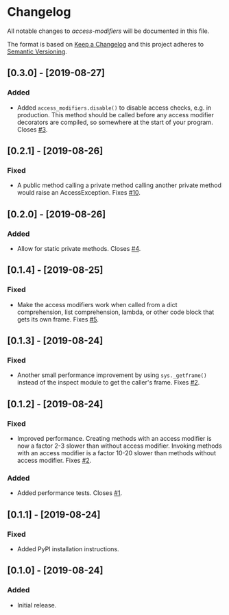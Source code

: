 # Changelog

<!-- markdownlint-disable MD024 -->

All notable changes to *access-modifiers* will be documented in this file.

The format is based on [Keep a Changelog](http://keepachangelog.com/en/1.0.0/)
and this project adheres to [Semantic Versioning](http://semver.org/spec/v2.0.0.html).

<!-- The line "## <square-bracket>Unreleased</square-bracket>" is replaced by the ci/release.py script with the new release version and release date. -->

## [0.3.0] - [2019-08-27]

### Added

- Added `access_modifiers.disable()` to disable access checks, e.g. in production. This method should be called before any access modifier decorators are compiled, so somewhere at the start of your program. Closes [#3](https://github.com/fniessink/access-modifiers/issues/3). 

## [0.2.1] - [2019-08-26]

### Fixed

- A public method calling a private method calling another private method would raise an AccessException. Fixes [#10](https://github.com/fniessink/access-modifiers/issues/10). 

## [0.2.0] - [2019-08-26]

### Added

- Allow for static private methods. Closes [#4](https://github.com/fniessink/access-modifiers/issues/4).

## [0.1.4] - [2019-08-25]

### Fixed

- Make the access modifiers work when called from a dict comprehension, list comprehension, lambda, or other code block that gets its own frame. Fixes [#5](https://github.com/fniessink/access-modifiers/issues/5).

## [0.1.3] - [2019-08-24]

### Fixed

- Another small performance improvement by using `sys._getframe()` instead of the inspect module to get the caller's frame. Fixes [#2](https://github.com/fniessink/access-modifiers/issues/2).

## [0.1.2] - [2019-08-24]

### Fixed

- Improved performance. Creating methods with an access modifier is now a factor 2-3 slower than without access modifier. Invoking methods with an access modifier is a factor 10-20 slower than methods without access modifier. Fixes [#2](https://github.com/fniessink/access-modifiers/issues/2).

### Added

- Added performance tests. Closes [#1](https://github.com/fniessink/access-modifiers/issues/1).

## [0.1.1] - [2019-08-24]

### Fixed

- Added PyPI installation instructions.

## [0.1.0] - [2019-08-24]

### Added

- Initial release. 
